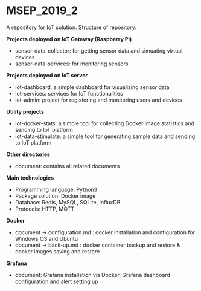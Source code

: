 # MSEP_2019_2

A repository for IoT solution.
Structure of repository:

**Projects deployed on IoT Gateway (Raspberry Pi)**

- sensor-data-collector: for getting sensor data and simuating virtual devices
- sensor-data-services: for monitoring sensors

**Projects deployed on IoT server**

- iot-dashboard: a simple dashboard for visualizing sensor data
- iot-services: services for IoT functionalities
- iot-admin: project for registering and monitoring users and devices

**Utility projects**

- iot-docker-stats: a simple tool for collecting Docker image statistics and sending to IoT platform
- iot-data-stimulate: a simple tool for generating sample data and sending to IoT platform

**Other directories**

- document: contains all related documents

**Main technologies**

- Programming language: Python3
- Package solution: Docker image
- Database: Redis, MySQL, SQLite, InfluxDB
- Protocols: HTTP, MQTT

**Docker**

- document -> configuration.md : docker installation and configuration for Windows OS and Ubuntu
- document -> back-up.md : docker container backup and restore & docker images saving and restore

**Grafana**

- document: Grafana installation via Docker, Grafana dashboard configuration and alert setting up

